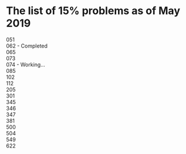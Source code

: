 # The list of 15% problems as of May 2019
051  
062 - Completed  
065  
073  
074 - Working...  
085  
102  
112  
205  
301  
345  
346  
347  
381  
500  
504  
549  
622  
